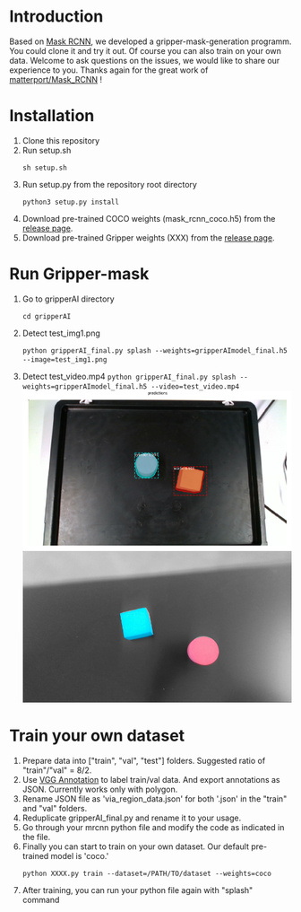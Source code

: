 # Introduction

Based on [Mask RCNN](https://github.com/matterport/Mask_RCNN), we developed a gripper-mask-generation programm.
You could clone it and try it out. Of course you can also train on your own data.
Welcome to ask questions on the issues, we would like to share our experience to you.
Thanks again for the great work of [matterport/Mask_RCNN](https://github.com/matterport/Mask_RCNN) !

# Installation

1. Clone this repository
2. Run setup.sh
   ```
   sh setup.sh
   ```
3. Run setup.py from the repository root directory
   ```
   python3 setup.py install
   ```
4. Download pre-trained COCO weights (mask_rcnn_coco.h5) from the [release page](https://github.com/matterport/Mask_RCNN/releases).
5. Download pre-trained Gripper weights (XXX) from the [release page](XXXXX).

# Run Gripper-mask

1. Go to gripperAI directory
   ```
   cd gripperAI
   ```
2. Detect test_img1.png
   ```
   python gripperAI_final.py splash --weights=gripperAImodel_final.h5 --image=test_img1.png
   ```
3. Detect test_video.mp4
   `python gripperAI_final.py splash --weights=gripperAImodel_final.h5 --video=test_video.mp4`
   ![bbox_demo](</gripperAI/demo(img+video)/20191009T155539_boundingbox.png>)
   ![mrcnn_demo](</gripperAI/demo(img+video)/splash_20191009T093708.png>)

# Train your own dataset

1. Prepare data into ["train", "val", "test"] folders. Suggested ratio of "train"/"val" = 8/2.
2. Use [VGG Annotation](http://www.robots.ox.ac.uk/~vgg/software/via/via_demo.html) to label train/val data. And export annotations as JSON. Currently works only with polygon.
3. Rename JSON file as 'via_region_data.json' for both '.json' in the "train" and "val" folders.
4. Reduplicate gripperAI_final.py and rename it to your usage.
5. Go through your mrcnn python file and modify the code as indicated in the file.
6. Finally you can start to train on your own dataset. Our default pre-trained model is 'coco.'
   ```
   python XXXX.py train --dataset=/PATH/TO/dataset --weights=coco
   ```
7. After training, you can run your python file again with "splash" command
